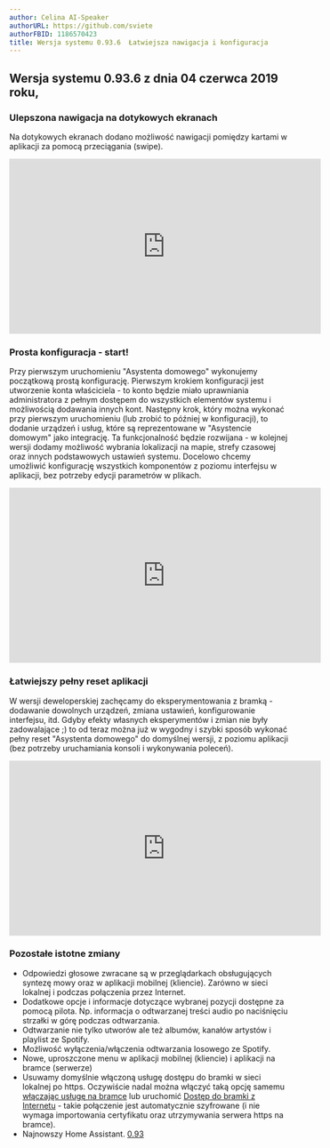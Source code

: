 ```yaml
---
author: Celina AI-Speaker
authorURL: https://github.com/sviete
authorFBID: 1186570423
title: Wersja systemu 0.93.6  Łatwiejsza nawigacja i konfiguracja
---
```


## Wersja systemu 0.93.6 z dnia 04 czerwca 2019 roku,

### Ulepszona nawigacja na dotykowych ekranach

Na dotykowych ekranach dodano możliwość nawigacji pomiędzy kartami w aplikacji za pomocą przeciągania (swipe).

<iframe width="560" height="315"  src="https://www.youtube.com/embed/KfmvwHS6Noo" frameborder="0" allowfullscreen></iframe>


<!--truncate-->

### Prosta konfiguracja - start!

 Przy pierwszym uruchomieniu "Asystenta domowego" wykonujemy początkową prostą konfigurację. Pierwszym krokiem konfiguracji jest utworzenie konta właściciela - to konto będzie miało uprawniania administratora z pełnym dostępem do wszystkich elementów systemu i możliwością dodawania innych kont. Następny krok, który można wykonać przy pierwszym uruchomieniu (lub zrobić to później w konfiguracji), to dodanie urządzeń i usług, które są reprezentowane w "Asystencie domowym" jako integrację.
 Ta funkcjonalność będzie rozwijana - w kolejnej wersji dodamy możliwość wybrania lokalizacji na mapie, strefy czasowej oraz innych podstawowych ustawień systemu. Docelowo chcemy umożliwić konfigurację wszystkich komponentów z poziomu interfejsu w aplikacji, bez potrzeby edycji parametrów w plikach.

 <iframe width="560" height="315"  src="https://www.youtube.com/embed/CiysJlfZK70" frameborder="0" allowfullscreen></iframe>


### Łatwiejszy pełny reset aplikacji

W wersji deweloperskiej zachęcamy do eksperymentowania z bramką - dodawanie dowolnych urządzeń, zmiana ustawień, konfigurowanie interfejsu, itd. Gdyby efekty własnych eksperymentów i zmian nie były zadowalające ;) to od teraz można już w wygodny i szybki sposób wykonać pełny reset "Asystenta domowego" do domyślnej wersji, z poziomu aplikacji (bez potrzeby uruchamiania konsoli i wykonywania poleceń).


<iframe width="560" height="315"  src="https://www.youtube.com/embed/3FO9hBl1V90" frameborder="0" allowfullscreen></iframe>



### Pozostałe istotne zmiany

- Odpowiedzi głosowe zwracane są w przeglądarkach obsługujących syntezę mowy oraz w aplikacji mobilnej (kliencie). Zarówno w sieci lokalnej i podczas połączenia przez Internet.
- Dodatkowe opcje i informacje dotyczące wybranej pozycji dostępne za pomocą pilota. Np. informacja o odtwarzanej treści audio po naciśnięciu strzałki w górę podczas odtwarzania.
- Odtwarzanie nie tylko utworów ale też albumów, kanałów artystów i playlist ze Spotify.
- Możliwość wyłączenia/włączenia odtwarzania losowego ze Spotify.
- Nowe, uproszczone menu w aplikacji mobilnej (kliencie) i aplikacji na bramce (serwerze)
- Usuwamy domyślnie włączoną usługę dostępu do bramki w sieci lokalnej po https. Oczywiście nadal można włączyć taką opcję samemu [włączając usługę na bramce](/docs/ais_gate_faq_index.html) lub uruchomić [Dostęp do bramki z Internetu](/docs/ais_bramka_remote_dom_tunnel.html) - takie połączenie jest automatycznie szyfrowane (i nie wymaga importowania certyfikatu oraz utrzymywania serwera https na bramce).
- Najnowszy Home Assistant.
<a href="https://www.home-assistant.io/blog/2019/05/16/release-93/" target="_blank">0.93</a>
